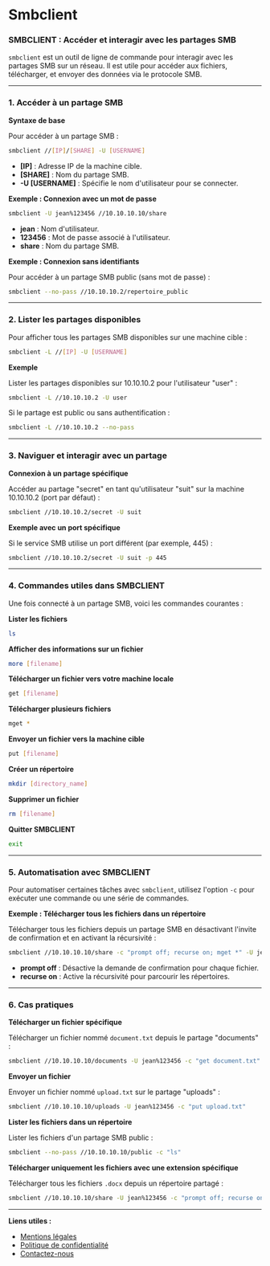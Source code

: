 # Smbclient

### **SMBCLIENT : Accéder et interagir avec les partages SMB**

`smbclient` est un outil de ligne de commande pour interagir avec les partages SMB sur un réseau. Il est utile pour accéder aux fichiers, télécharger, et envoyer des données via le protocole SMB.

***

### **1. Accéder à un partage SMB**

**Syntaxe de base**

Pour accéder à un partage SMB :

```bash
smbclient //[IP]/[SHARE] -U [USERNAME]
```

* **\[IP]** : Adresse IP de la machine cible.
* **\[SHARE]** : Nom du partage SMB.
* **-U \[USERNAME]** : Spécifie le nom d'utilisateur pour se connecter.

**Exemple : Connexion avec un mot de passe**

```bash
smbclient -U jean%123456 //10.10.10.10/share
```

* **jean** : Nom d'utilisateur.
* **123456** : Mot de passe associé à l'utilisateur.
* **share** : Nom du partage SMB.

**Exemple : Connexion sans identifiants**

Pour accéder à un partage SMB public (sans mot de passe) :

```bash
smbclient --no-pass //10.10.10.2/repertoire_public
```

***

### **2. Lister les partages disponibles**

Pour afficher tous les partages SMB disponibles sur une machine cible :

```bash
smbclient -L //[IP] -U [USERNAME]
```

**Exemple**

Lister les partages disponibles sur 10.10.10.2 pour l'utilisateur "user" :

```bash
smbclient -L //10.10.10.2 -U user
```

Si le partage est public ou sans authentification :

```bash
smbclient -L //10.10.10.2 --no-pass
```

***

### **3. Naviguer et interagir avec un partage**

**Connexion à un partage spécifique**

Accéder au partage "secret" en tant qu'utilisateur "suit" sur la machine 10.10.10.2 (port par défaut) :

```bash
smbclient //10.10.10.2/secret -U suit
```

**Exemple avec un port spécifique**

Si le service SMB utilise un port différent (par exemple, 445) :

```bash
smbclient //10.10.10.2/secret -U suit -p 445
```

***

### **4. Commandes utiles dans SMBCLIENT**

Une fois connecté à un partage SMB, voici les commandes courantes :

**Lister les fichiers**

```bash
ls
```

**Afficher des informations sur un fichier**

```bash
more [filename]
```

**Télécharger un fichier vers votre machine locale**

```bash
get [filename]
```

**Télécharger plusieurs fichiers**

```bash
mget *
```

**Envoyer un fichier vers la machine cible**

```bash
put [filename]
```

**Créer un répertoire**

```bash
mkdir [directory_name]
```

**Supprimer un fichier**

```bash
rm [filename]
```

**Quitter SMBCLIENT**

```bash
exit
```

***

### **5. Automatisation avec SMBCLIENT**

Pour automatiser certaines tâches avec `smbclient`, utilisez l'option `-c` pour exécuter une commande ou une série de commandes.

**Exemple : Télécharger tous les fichiers dans un répertoire**

Télécharger tous les fichiers depuis un partage SMB en désactivant l'invite de confirmation et en activant la récursivité :

```bash
smbclient //10.10.10.10/share -c "prompt off; recurse on; mget *" -U jean%123456
```

* **prompt off** : Désactive la demande de confirmation pour chaque fichier.
* **recurse on** : Active la récursivité pour parcourir les répertoires.

***

### **6. Cas pratiques**

**Télécharger un fichier spécifique**

Télécharger un fichier nommé `document.txt` depuis le partage "documents" :

```bash
smbclient //10.10.10.10/documents -U jean%123456 -c "get document.txt"
```

**Envoyer un fichier**

Envoyer un fichier nommé `upload.txt` sur le partage "uploads" :

```bash
smbclient //10.10.10.10/uploads -U jean%123456 -c "put upload.txt"
```

**Lister les fichiers dans un répertoire**

Lister les fichiers d'un partage SMB public :

```bash
smbclient --no-pass //10.10.10.10/public -c "ls"
```

**Télécharger uniquement les fichiers avec une extension spécifique**

Télécharger tous les fichiers `.docx` depuis un répertoire partagé :

```bash
smbclient //10.10.10.10/share -U jean%123456 -c "prompt off; recurse on; mget *.docx"
```

***

**Liens utiles :**

* [Mentions légales](https://dika-1.gitbook.io/road-to-hacker/mentions-legales)
* [Politique de confidentialité](https://dika-1.gitbook.io/road-to-hacker/politique-de-confidentialite)
* [Contactez-nous](mailto:dika-road-to-hacker@protonmail.com)
